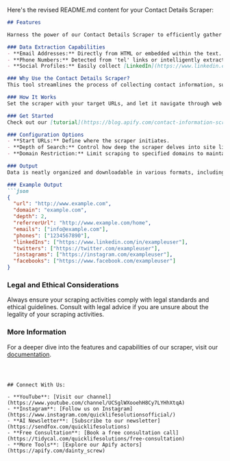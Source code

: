 Here's the revised README.md content for your Contact Details Scraper:

```markdown
## Features

Harness the power of our Contact Details Scraper to efficiently gather comprehensive contact details from any website, accelerating your lead generation efforts.

### Data Extraction Capabilities
- **Email Addresses:** Directly from HTML or embedded within the text.
- **Phone Numbers:** Detected from 'tel' links or intelligently extracted from plain text.
- **Social Profiles:** Easily collect [LinkedIn](https://www.linkedin.com/), [Twitter](https://twitter.com/), [Instagram](https://www.instagram.com/), and [Facebook](https://www.facebook.com/) profiles.

### Why Use the Contact Details Scraper?
This tool streamlines the process of collecting contact information, supporting your sales and marketing teams with ready-to-use lead data. Automate the tedious task of manual data entry and enrich your CRM system effortlessly.

### How It Works
Set the scraper with your target URLs, and let it navigate through web pages to fetch emails, phone numbers, and social media profiles. Whether you're targeting a single website or multiple domains, our scraper is configurable to meet your specific needs.

### Get Started
Check out our [tutorial](https://blog.apify.com/contact-information-scraper-7104cb0df25e/) to learn how to set up and run the Contact Details Scraper.

### Configuration Options
- **Start URLs:** Define where the scraper initiates.
- **Depth of Search:** Control how deep the scraper delves into site links.
- **Domain Restriction:** Limit scraping to specified domains to maintain focus and relevance.

### Output
Data is neatly organized and downloadable in various formats, including JSON, HTML, CSV, and more, suitable for direct integration into your business workflows.

### Example Output
```json
{
  "url": "http://www.example.com",
  "domain": "example.com",
  "depth": 2,
  "referrerUrl": "http://www.example.com/home",
  "emails": ["info@example.com"],
  "phones": ["1234567890"],
  "linkedIns": ["https://www.linkedin.com/in/exampleuser"],
  "twitters": ["https://twitter.com/exampleuser"],
  "instagrams": ["https://instagram.com/exampleuser"],
  "facebooks": ["https://www.facebook.com/exampleuser"]
}
```

### Legal and Ethical Considerations
Always ensure your scraping activities comply with legal standards and ethical guidelines. Consult with legal advice if you are unsure about the legality of your scraping activities.

### More Information
For a deeper dive into the features and capabilities of our scraper, visit our [documentation](https://docs.apify.com/actors).
```



## Connect With Us:

- **YouTube**: [Visit our channel](https://www.youtube.com/channel/UCSglWXooehH8Cy7LYHhXtqA)
- **Instagram**: [Follow us on Instagram](https://www.instagram.com/quicklifesolutionsofficial/)
- **AI Newsletter**: [Subscribe to our newsletter](https://sendfox.com/quicklifesolutions)
- **Free Consultation**: [Book a free consultation call](https://tidycal.com/quicklifesolutions/free-consultation)
- **More Tools**: [Explore our Apify actors](https://apify.com/dainty_screw)


